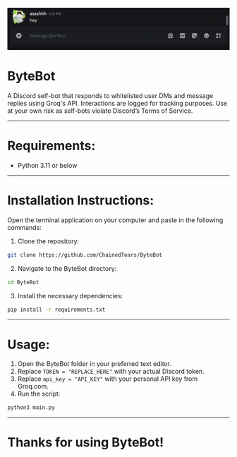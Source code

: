 ![Demo Video](demo.gif)

# ByteBot
A Discord self-bot that responds to whitelisted user DMs and message replies using Groq's API. Interactions are logged for tracking purposes. Use at your own risk as self-bots violate Discord’s Terms of Service.

---

# Requirements:
- Python 3.11 or below

---

# Installation Instructions:
Open the terminal application on your computer and paste in the following commands:
1. Clone the repository:
```bash
git clone https://github.com/ChainedTears/ByteBot
```
2. Navigate to the ByteBot directory:
```bash
cd ByteBot
```
3. Install the necessary dependencies:
```bash
pip install -r requirements.txt
```

---

# Usage:
1. Open the ByteBot folder in your preferred text editor.
2. Replace ``TOKEN = "REPLACE_HERE"`` with your actual Discord token.
3. Replace ``api_key = "API_KEY"`` with your personal API key from Groq.com.
4. Run the script:
```bash
python3 main.py
```

---

# Thanks for using ByteBot!

